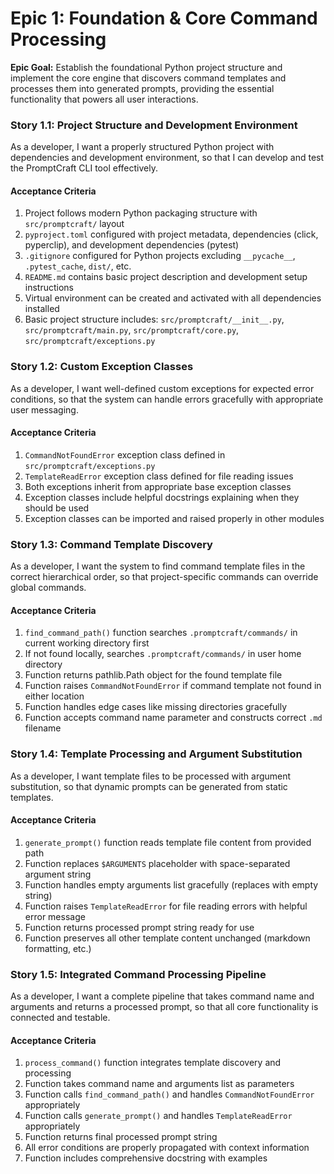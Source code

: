 # Epic 1: Foundation & Core Command Processing

**Epic Goal:** Establish the foundational Python project structure and implement the core engine that discovers command templates and processes them into generated prompts, providing the essential functionality that powers all user interactions.

### Story 1.1: Project Structure and Development Environment

As a developer,
I want a properly structured Python project with dependencies and development environment,
so that I can develop and test the PromptCraft CLI tool effectively.

#### Acceptance Criteria
1. Project follows modern Python packaging structure with `src/promptcraft/` layout
2. `pyproject.toml` configured with project metadata, dependencies (click, pyperclip), and development dependencies (pytest)
3. `.gitignore` configured for Python projects excluding `__pycache__`, `.pytest_cache`, `dist/`, etc.
4. `README.md` contains basic project description and development setup instructions
5. Virtual environment can be created and activated with all dependencies installed
6. Basic project structure includes: `src/promptcraft/__init__.py`, `src/promptcraft/main.py`, `src/promptcraft/core.py`, `src/promptcraft/exceptions.py`

### Story 1.2: Custom Exception Classes

As a developer,
I want well-defined custom exceptions for expected error conditions,
so that the system can handle errors gracefully with appropriate user messaging.

#### Acceptance Criteria
1. `CommandNotFoundError` exception class defined in `src/promptcraft/exceptions.py`
2. `TemplateReadError` exception class defined for file reading issues
3. Both exceptions inherit from appropriate base exception classes
4. Exception classes include helpful docstrings explaining when they should be used
5. Exception classes can be imported and raised properly in other modules

### Story 1.3: Command Template Discovery

As a developer,
I want the system to find command template files in the correct hierarchical order,
so that project-specific commands can override global commands.

#### Acceptance Criteria
1. `find_command_path()` function searches `.promptcraft/commands/` in current working directory first
2. If not found locally, searches `.promptcraft/commands/` in user home directory
3. Function returns pathlib.Path object for the found template file
4. Function raises `CommandNotFoundError` if command template not found in either location
5. Function handles edge cases like missing directories gracefully
6. Function accepts command name parameter and constructs correct `.md` filename

### Story 1.4: Template Processing and Argument Substitution

As a developer,
I want template files to be processed with argument substitution,
so that dynamic prompts can be generated from static templates.

#### Acceptance Criteria
1. `generate_prompt()` function reads template file content from provided path
2. Function replaces `$ARGUMENTS` placeholder with space-separated argument string
3. Function handles empty arguments list gracefully (replaces with empty string)
4. Function raises `TemplateReadError` for file reading errors with helpful error message
5. Function returns processed prompt string ready for use
6. Function preserves all other template content unchanged (markdown formatting, etc.)

### Story 1.5: Integrated Command Processing Pipeline

As a developer,
I want a complete pipeline that takes command name and arguments and returns a processed prompt,
so that all core functionality is connected and testable.

#### Acceptance Criteria
1. `process_command()` function integrates template discovery and processing
2. Function takes command name and arguments list as parameters
3. Function calls `find_command_path()` and handles `CommandNotFoundError` appropriately
4. Function calls `generate_prompt()` and handles `TemplateReadError` appropriately
5. Function returns final processed prompt string
6. All error conditions are properly propagated with context information
7. Function includes comprehensive docstring with examples
